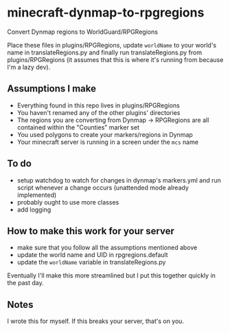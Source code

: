 # minecraft-dynmap-to-rpgregions
Convert Dynmap regions to WorldGuard/RPGRegions

Place these files in plugins/RPGRegions, update `worldName` to your world's name in translateRegions.py and finally run translateRegions.py from plugins/RPGRegions (it assumes that this is where it's running from because I'm a lazy dev). 

## Assumptions I make

- Everything found in this repo lives in plugins/RPGRegions
- You haven't renamed any of the other plugins' directories
- The regions you are converting from Dynmap -> RPGRegions are all contained within the "Counties" marker set 
- You used polygons to create your markers/regions in Dynmap
- Your minecraft server is running in a screen under the `mcs` name

## To do

- setup watchdog to watch for changes in dynmap's markers.yml and run script whenever a change occurs (unattended mode already implemented)
- probably ought to use more classes
- add logging


## How to make this work for your server 

- make sure that you follow all the assumptions mentioned above 
- update the world name and UID in rpgregions.default
- update the `worldName` variable in translateRegions.py

Eventually I'll make this more streamlined but I put this together quickly in the past day. 

## Notes 

I wrote this for myself. If this breaks your server, that's on you. 
